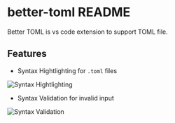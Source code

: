 # better-toml README

Better TOML is vs code extension to support TOML file.

## Features

- Syntax Hightlighting for `.toml` files

![Syntax Hightlighting](https://github.com/bungcip/better-toml/raw/master/images/feature_syntax_highlight.png)

- Syntax Validation for invalid input

![Syntax Validation](https://github.com/bungcip/better-toml/raw/master/images/feature_syntax_validation.gif)

